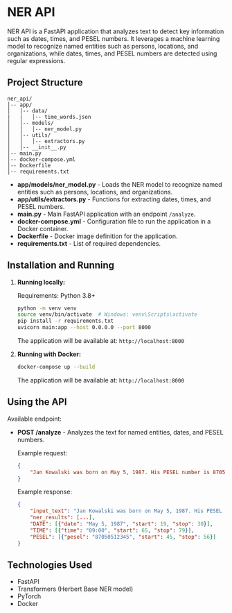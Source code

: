 # NER API

NER API is a FastAPI application that analyzes text to detect key information such as dates, times, and PESEL numbers. It leverages a machine learning model to recognize named entities such as persons, locations, and organizations, while dates, times, and PESEL numbers are detected using regular expressions.

## Project Structure

```
ner_api/
│-- app/
│   │-- data/
|   |   │-- time_words.json
│   │-- models/
│   │   │-- ner_model.py
│   │-- utils/
│   │   │-- extractors.py
│   │-- __init__.py
│-- main.py
│-- docker-compose.yml
│-- Dockerfile
│-- requirements.txt
```

- **app/models/ner_model.py** - Loads the NER model to recognize named entities such as persons, locations, and organizations.
- **app/utils/extractors.py** - Functions for extracting dates, times, and PESEL numbers.
- **main.py** - Main FastAPI application with an endpoint `/analyze`.
- **docker-compose.yml** - Configuration file to run the application in a Docker container.
- **Dockerfile** - Docker image definition for the application.
- **requirements.txt** - List of required dependencies.

## Installation and Running

1. **Running locally:**

   Requirements: Python 3.8+

   ```bash
   python -m venv venv
   source venv/bin/activate  # Windows: venv\Scripts\activate
   pip install -r requirements.txt
   uvicorn main:app --host 0.0.0.0 --port 8000
   ```

   The application will be available at: `http://localhost:8000`

2. **Running with Docker:**

   ```bash
   docker-compose up --build
   ```

   The application will be available at: `http://localhost:8000`

## Using the API

Available endpoint:

- **POST /analyze** - Analyzes the text for named entities, dates, and PESEL numbers.

  Example request:

  ```json
  {
      "Jan Kowalski was born on May 5, 1987. His PESEL number is 87050512345. The meeting will take place at nine in the morning."
  }
  ```

  Example response:

  ```json
  {
      "input_text": "Jan Kowalski was born on May 5, 1987. His PESEL number is 87050512345. The meeting will take place at nine in the morning.",
      "ner_results": [...],
      "DATE": [{"date": "May 5, 1987", "start": 19, "stop": 30}],
      "TIME": [{"time": "09:00", "start": 65, "stop": 79}],
      "PESEL": [{"pesel": "87050512345", "start": 45, "stop": 56}]
  }
  ```

## Technologies Used

- FastAPI
- Transformers (Herbert Base NER model)
- PyTorch
- Docker
